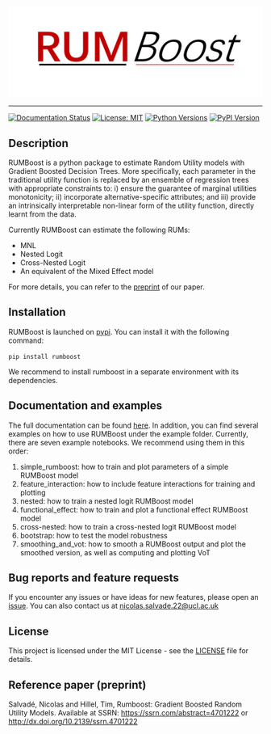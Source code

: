 <img src="logo/rumboost_logo.png" width="950">

---------------------------------

[![Documentation Status](https://readthedocs.org/projects/rumboost/badge/?version=latest)](https://rumboost.readthedocs.io/) [![License: MIT](https://img.shields.io/badge/License-MIT-yellow.svg)](https://github.org/NicoSlvd/rumboost/LICENSE.md) [![Python Versions](https://img.shields.io/pypi/pyversions/rumboost.svg?logo=python&logoColor=white)](https://pypi.org/project/rumboost) [![PyPI Version](https://img.shields.io/pypi/v/rumboost.svg?logo=pypi&logoColor=white)](https://pypi.org/project/rumboost)

## Description

RUMBoost is a python package to estimate Random Utility models with Gradient Boosted Decision Trees. More specifically, each parameter in the traditional utility function is replaced by an ensemble of regression trees with appropriate constraints to: i) ensure the guarantee of marginal utilities monotonicity; ii) incorporate alternative-specific attributes; and iii) provide an intrinsically interpretable non-linear form of the utility function, directly learnt from the data.

Currently RUMBoost can estimate the following RUMs:

- MNL
- Nested Logit
- Cross-Nested Logit
- An equivalent of the Mixed Effect model

For more details, you can refer to the [preprint](https://papers.ssrn.com/sol3/papers.cfm?abstract_id=4701222) of our paper.

## Installation

RUMBoost is launched on [pypi](https://pypi.org/project/rumboost/). You can install it with the following command:

`pip install rumboost`

We recommend to install rumboost in a separate environment with its dependencies.

## Documentation and examples
The full documentation can be found [here](https://rumboost.readthedocs.io/en/latest/). In addition, you can find several examples on how to use RUMBoost under the example folder. Currently, there are seven example notebooks. We recommend using them in this order:

1. simple_rumboost: how to train and plot parameters of a simple RUMBoost model
2. feature_interaction: how to include feature interactions for training and plotting
3. nested: how to train a nested logit RUMBoost model
4. functional_effect: how to train and plot a functional effect RUMBoost model
5. cross-nested: how to train a cross-nested logit RUMBoost model
6. bootstrap: how to test the model robustness
7. smoothing_and_vot: how to smooth a RUMBoost output and plot the smoothed version, as well as computing and plotting VoT

## Bug reports and feature requests
If you encounter any issues or have ideas for new features, please open an [issue](https://github.com/NicoSlvd/rumboost/issues). You can also contact us at nicolas.salvade.22@ucl.ac.uk

## License
This project is licensed under the MIT License - see the [LICENSE](LICENSE.txt) file for details.

## Reference paper (preprint)

Salvadé, Nicolas and Hillel, Tim, Rumboost: Gradient Boosted Random Utility Models. Available at SSRN: https://ssrn.com/abstract=4701222 or http://dx.doi.org/10.2139/ssrn.4701222
